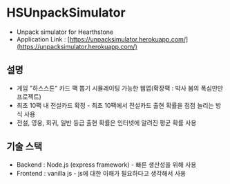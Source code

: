# HSUnpackSimulator
- Unpack simulator for Hearthstone
- Application Link : [https://unpacksimulator.herokuapp.com/](https://unpacksimulator.herokuapp.com/)

## 설명
- 게임 "하스스톤" 카드 팩 뽑기 시뮬레이팅 가능한 웹앱(확장팩 : 박사 붐의 폭심만만 프로젝트)
- 최초 10팩 내 전설카드 확정 - 최초 10팩에서 전설카드 출현 확률을 점점 늘리는 방식 사용
- 전설, 영웅, 희귀, 일반 등급 출현 확률은 인터넷에 알려진 평균 확률 사용

## 기술 스택
- Backend : Node.js (express framework) - 빠른 생산성을 위해 사용
- Frontend : vanilla js - js에 대한 이해가 필요하다고 생각해서 사용
